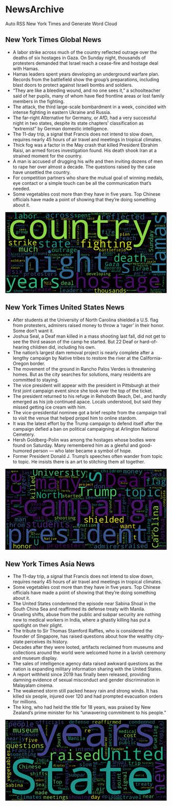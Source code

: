 # NewsArchive
Auto RSS New York Times and Generate Word Cloud

## New York Times Global News
* A labor strike across much of the country reflected outrage over the deaths of six hostages in Gaza. On Sunday night, thousands of protesters demanded that Israel reach a cease-fire and hostage deal with Hamas.
* Hamas leaders spent years developing an underground warfare plan. Records from the battlefield show the group’s preparations, including blast doors to protect against Israeli bombs and soldiers.
* “They are like a bleeding wound, and no one sees it,” a schoolteacher said of her pupils, many of whom have fled frontline areas or lost family members in the fighting.
* The attack, the third large-scale bombardment in a week, coincided with intense fighting in eastern Ukraine and Russia.
* The far-right Alternative for Germany, or AfD, had a very successful night in two states, despite its state chapters’ classification as “extremist” by German domestic intelligence.
* The 11-day trip, a signal that Francis does not intend to slow down, requires nearly 45 hours of air travel and meetings in tropical climates.
* Thick fog was a factor in the May crash that killed President Ebrahim Raisi, an armed forces investigation found. His death shook Iran at a strained moment for the country.
* A man is accused of drugging his wife and then inviting dozens of men to rape her over almost a decade. The questions raised by the case have unsettled the country.
* For competition partners who share the mutual goal of winning medals, eye contact or a simple touch can be all the communication that’s needed.
* Some vegetables cost more than they have in five years. Top Chinese officials have made a point of showing that they’re doing something about it.

![Global](./global.png)
## New York Times United States News
* After students at the University of North Carolina shielded a U.S. flag from protesters, admirers raised money to throw a ‘rager’ in their honor. Some don’t want it.
* Joshua Seal, a Deaf man killed in a mass shooting last fall, did not get to see the third season of the camp he started. But 22 Deaf or hard-of-hearing children did, including his own.
* The nation’s largest dam removal project is nearly complete after a lengthy campaign by Native tribes to restore the river at the California-Oregon border.
* The movement of the ground in Rancho Palos Verdes is threatening homes. But as the city searches for solutions, many residents are committed to staying.
* The vice president will appear with the president in Pittsburgh at their first joint campaign event since she took over the top of the ticket.
* The president returned to his refuge in Rehoboth Beach, Del., and hardly emerged as his job continued apace. Locals understood, but said they missed getting ice cream with him.
* The vice-presidential nominee got a brief respite from the campaign trail to visit the venue that helped propel him to online stardom.
* It was the latest effort by the Trump campaign to defend itself after the campaign defied a ban on political campaigning at Arlington National Cemetery.
* Hersh Goldberg-Polin was among the hostages whose bodies were found on Saturday. Many remembered him as a gleeful and good-humored person — who later became a symbol of hope.
* Former President Donald J. Trump’s speeches often wander from topic to topic. He insists there is an art to stitching them all together.

![US](./usnews.png)
## New York Times Asia News
* The 11-day trip, a signal that Francis does not intend to slow down, requires nearly 45 hours of air travel and meetings in tropical climates.
* Some vegetables cost more than they have in five years. Top Chinese officials have made a point of showing that they’re doing something about it.
* The United States condemned the episode near Sabina Shoal in the South China Sea and reaffirmed its defense treaty with Manila.
* Grueling shifts, abuse from the public and subpar security are nothing new to medical workers in India, where a ghastly killing has put a spotlight on their plight.
* The tribute to Sir Thomas Stamford Raffles, who is considered the founder of Singapore, has raised questions about how the wealthy city-state perceives its history.
* Decades after they were looted, artifacts reclaimed from museums and collections around the world were welcomed home in a lavish ceremony and museum display.
* The sales of intelligence agency data raised awkward questions as the nation is expanding military information sharing with the United States.
* A report withheld since 2019 has finally been released, providing damning evidence of sexual misconduct and gender discrimination in Malayalam cinema.
* The weakened storm still packed heavy rain and strong winds. It has killed six people, injured over 120 and had prompted evacuation orders for millions.
* The king, who had held the title for 18 years, was praised by New Zealand’s prime minister for his “unwavering commitment to his people.”

![Asian](./asian.png)
